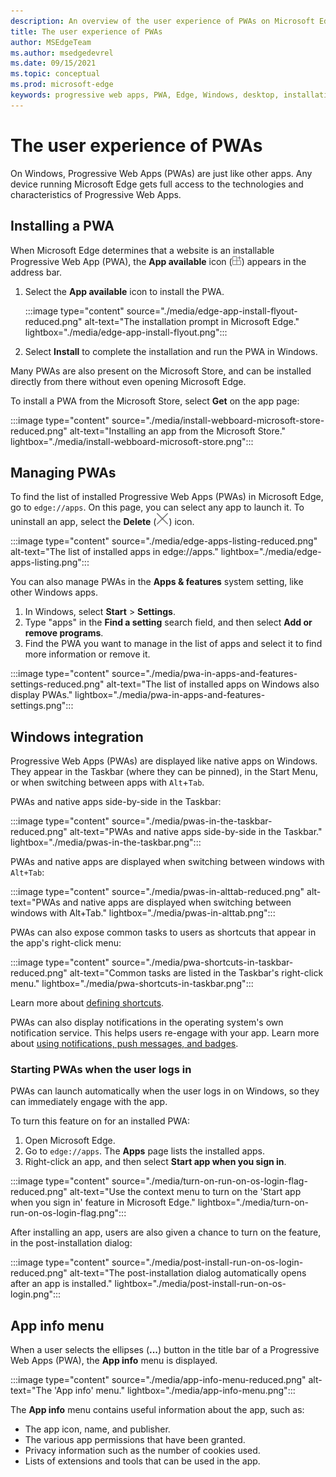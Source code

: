 ```yaml
---
description: An overview of the user experience of PWAs on Microsoft Edge and Windows.
title: The user experience of PWAs
author: MSEdgeTeam
ms.author: msedgedevrel
ms.date: 09/15/2021
ms.topic: conceptual
ms.prod: microsoft-edge
keywords: progressive web apps, PWA, Edge, Windows, desktop, installation, integration, microsoft store, ux
---
```

# The user experience of PWAs

On Windows, Progressive Web Apps (PWAs) are just like other apps.  Any device running Microsoft Edge gets full access to the technologies and characteristics of Progressive Web Apps.


<!-- ====================================================================== -->
## Installing a PWA

When Microsoft Edge determines that a website is an installable Progressive Web App (PWA), the **App available** icon (![The "App available" icon.](media/app-available-icon.png)) appears in the address bar.

1.  Select the **App available** icon to install the PWA.

    <!-- reduced = resized 67%: -->
    :::image type="content" source="./media/edge-app-install-flyout-reduced.png" alt-text="The installation prompt in Microsoft Edge." lightbox="./media/edge-app-install-flyout.png":::

1.  Select **Install** to complete the installation and run the PWA in Windows.

Many PWAs are also present on the Microsoft Store, and can be installed directly from there without even opening Microsoft Edge.

To install a PWA from the Microsoft Store, select **Get** on the app page:

<!-- reduced = resized 67%: -->
:::image type="content" source="./media/install-webboard-microsoft-store-reduced.png" alt-text="Installing an app from the Microsoft Store." lightbox="./media/install-webboard-microsoft-store.png":::


<!-- ====================================================================== -->
## Managing PWAs

To find the list of installed Progressive Web Apps (PWAs) in Microsoft Edge, go to `edge://apps`.  On this page, you can select any app to launch it.  To uninstall an app, select the **Delete** (![Uninstall app.](./media/uninstall-app-button.png)) icon.

<!-- reduced = resized 80%: -->
:::image type="content" source="./media/edge-apps-listing-reduced.png" alt-text="The list of installed apps in edge://apps." lightbox="./media/edge-apps-listing.png":::

You can also manage PWAs in the **Apps & features** system setting, like other Windows apps.

1.  In Windows, select **Start** > **Settings**.
1.  Type "apps" in the **Find a setting** search field, and then select **Add or remove programs**.
1.  Find the PWA you want to manage in the list of apps and select it to find more information or remove it.

<!-- reduced = resized 80%: -->
:::image type="content" source="./media/pwa-in-apps-and-features-settings-reduced.png" alt-text="The list of installed apps on Windows also display PWAs." lightbox="./media/pwa-in-apps-and-features-settings.png":::


<!-- ====================================================================== -->
## Windows integration

Progressive Web Apps (PWAs) are displayed like native apps on Windows. They appear in the Taskbar (where they can be pinned), in the Start Menu, or when switching between apps with `Alt`+`Tab`.

PWAs and native apps side-by-side in the Taskbar:

<!-- reduced = resized 80%: -->
:::image type="content" source="./media/pwas-in-the-taskbar-reduced.png" alt-text="PWAs and native apps side-by-side in the Taskbar." lightbox="./media/pwas-in-the-taskbar.png":::

PWAs and native apps are displayed when switching between windows with `Alt+Tab`:

<!-- reduced = resized 80%: -->
:::image type="content" source="./media/pwas-in-alttab-reduced.png" alt-text="PWAs and native apps are displayed when switching between windows with Alt+Tab." lightbox="./media/pwas-in-alttab.png":::

PWAs can also expose common tasks to users as shortcuts that appear in the app's right-click menu:

<!-- reduced = resized 67%: -->
:::image type="content" source="./media/pwa-shortcuts-in-taskbar-reduced.png" alt-text="Common tasks are listed in the Taskbar's right-click menu." lightbox="./media/pwa-shortcuts-in-taskbar.png":::

Learn more about [defining shortcuts](./how-to/shortcuts.md).

PWAs can also display notifications in the operating system's own notification service. This helps users re-engage with your app. Learn more about [using notifications, push messages, and badges](./how-to/notifications-badges.md).

### Starting PWAs when the user logs in

PWAs can launch automatically when the user logs in on Windows, so they can immediately engage with the app.

To turn this feature on for an installed PWA:

1.  Open Microsoft Edge.
1.  Go to `edge://apps`.  The **Apps** page lists the installed apps.
1.  Right-click an app, and then select **Start app when you sign in**.

<!-- reduced = resized 80%: -->
:::image type="content" source="./media/turn-on-run-on-os-login-flag-reduced.png" alt-text="Use the context menu to turn on the 'Start app when you sign in' feature in Microsoft Edge." lightbox="./media/turn-on-run-on-os-login-flag.png":::

After installing an app, users are also given a chance to turn on the feature, in the post-installation dialog:

<!-- reduced = resized 80%: -->
:::image type="content" source="./media/post-install-run-on-os-login-reduced.png" alt-text="The post-installation dialog automatically opens after an app is installed." lightbox="./media/post-install-run-on-os-login.png":::


<!-- ====================================================================== -->
## App info menu

When a user selects the ellipses (**...**) button in the title bar of a Progressive Web Apps (PWA), the **App info** menu is displayed.

<!-- reduced = resized 80%: -->
:::image type="content" source="./media/app-info-menu-reduced.png" alt-text="The 'App info' menu." lightbox="./media/app-info-menu.png":::

The **App info** menu contains useful information about the app, such as:

*  The app icon, name, and publisher.
*  The various app permissions that have been granted.
*  Privacy information such as the number of cookies used.
*  Lists of extensions and tools that can be used in the app.
